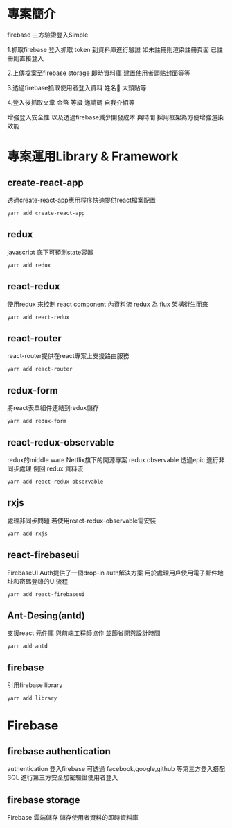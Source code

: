 # 專案簡介

firebase 三方驗證登入Simple

1.抓取firebase 登入抓取 token 到資料庫進行驗證 如未註冊則渲染註冊頁面 已註冊則直接登入

2.上傳檔案至firebase storage 即時資料庫 建置使用者頭貼封面等等

3.透過firebase抓取使用者登入資料 姓名 大頭貼等

4.登入後抓取文章 金幣 等級 邀請碼 自我介紹等

增強登入安全性 以及透過firebase減少開發成本 與時間
採用框架為方便增強渲染效能



# 專案運用Library & Framework

## create-react-app

透過create-react-app應用程序快速提供react檔案配置

    yarn add create-react-app

## redux 

javascript 底下可預測state容器

    yarn add redux

## react-redux

使用redux 來控制 react component 內資料流
redux 為 flux 架構衍生而來

    yarn add react-redux

## react-router

react-router提供在react專案上支援路由服務

    yarn add react-router

## redux-form

將react表單組件連結到redux儲存

    yarn add redux-form

## react-redux-observable 

redux的middle ware
Netflix旗下的開源專案
redux observable 透過epic 進行非同步處理 倒回 redux 資料流

    yarn add react-redux-observable

## rxjs

處理非同步問題
若使用react-redux-observable需安裝

    yarn add rxjs

## react-firebaseui

FirebaseUI Auth提供了一個drop-in auth解決方案
用於處理用戶使用電子郵件地址和密碼登錄的UI流程

    yarn add react-firebaseui

## Ant-Desing(antd)

支援react 元件庫 與前端工程師協作 並節省開與設計時間

    yarn add antd

## firebase

引用firebase library

    yarn add library


# Firebase



## firebase authentication

authentication 登入firebase 可透過 
facebook,google,github 
等第三方登入搭配 SQL 進行第三方安全加密驗證使用者登入

## firebase storage

Firebase 雲端儲存 儲存使用者資料的即時資料庫



